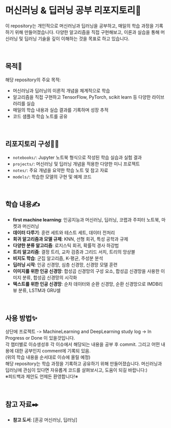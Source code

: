 # 머신러닝 & 딥러닝 공부 리포지토리📕

이 repository는 개인적으로 머신러닝과 딥러닝을 공부하고, 매일의 학습 과정을 기록하기 위해 만들어졌습니다. 다양한 알고리즘을 직접 구현해보고, 이론과 실습을 통해 머신러닝 및 딥러닝 기술을 깊이 이해하는 것을 목표로 하고 있습니다.

<br/>

## 목적🤔
해당 repository의 주요 목적:
- 머신러닝과 딥러닝의 이론적 개념을 체계적으로 학습
- 알고리즘을 직접 구현하고 TensorFlow, PyTorch, scikit learn 등 다양한 라이브러리를 실습
- 매일의 학습 내용과 실습 결과를 기록하며 성장 추적
- 코드 샘플과 학습 노트를 공유

<br/>

## 리포지토리 구성🧑‍💻
- `notebooks/`: Jupyter 노트북 형식으로 작성된 학습 실습과 실험 결과
- `projects/`: 머신러닝 및 딥러닝 개념을 적용한 다양한 미니 프로젝트
- `notes/`: 주요 개념을 요약한 학습 노트 및 참고 자료
- `models/`: 학습한 모델의 구현 및 예제 코드

<br/>

## 학습 내용✍️
- **first machine learning**: 인공지능과 머신러닝, 딥러닝, 코랩과 주피터 노트북, 마켓과 머신러닝
- **데이터 다루기**: 훈련 세트와 테스트 세트, 데이터 전처리
- **회귀 알고리즘과 모델 규제**: KNN, 선형 회귀, 특성 공학과 규제
- **다양한 분류 알고리즘**: 로지스틱 회귀, 확률적 경사 하강법
- **트리 알고리즘**: 결정 트리, 교차 검증과 그리드 서치, 트리의 앙상블
- **비지도 학습**: 군집 알고리즘, K-평균, 주성분 분석
- **딥러닝 시작**: 인공 신경망, 심층 신경망, 신경망 모델 훈련
- **이미지를 위한 인공 신경망**: 합성곱 신경망의 구성 요소, 합성곱 신경망을 사용한 이미지 분류, 합성곱 신경망의 시각화
- **텍스트를 위한 인공 신경망**: 순차 데이터와 순환 신경망, 순환 신경망으로 IMDB리뷰 분류, LSTM과 GRU셀

<br/>

## 사용 방법✨
상단에 프로젝트 -> MachineLearning and DeepLearning study log -> In Progress or Done 이 있을것입니다.<br/>
각 챕터별로 이슈생성후 각 이슈에서 해당되는 내용을 공부 후 commit. 그리고 어떤 내용에 대한 공부인지 comment에 기록되 있음.<br/>
(위의 학습 내용을 순서대로 이슈에 올릴 예정)<br/>
해당 repository는 학습 과정을 기록하고 공유하기 위해 만들어졌습니다. 머신러닝과 딥러닝에 관심이 있다면 자유롭게 코드를 살펴보시고, 도움이 되길 바랍니다:)<br/>
※피드백과 제안도 언제든 환영합니다!※

<br/>

## 참고 자료✒️
- **참고 도서**: [혼공 머신러닝, 딥러닝]
